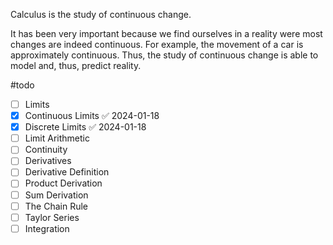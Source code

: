 Calculus is the study of continuous change.

It has been very important because we find ourselves in a reality were most changes are indeed continuous.
For example, the movement of a car is approximately continuous.
Thus, the study of continuous change is able to model and, thus, predict reality.

#todo 
- [ ] Limits
- [x] Continuous Limits ✅ 2024-01-18
- [x] Discrete Limits ✅ 2024-01-18
- [ ] Limit Arithmetic
- [ ] Continuity
- [ ] Derivatives
- [ ] Derivative Definition
- [ ] Product Derivation
- [ ] Sum Derivation
- [ ] The Chain Rule
- [ ] Taylor Series
- [ ] Integration